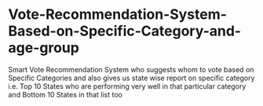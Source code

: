# Vote-Recommendation-System-Based-on-Specific-Category-and-age-group
Smart Vote Recommendation System who suggests whom to vote based on Specific Categories and also gives us state wise report on specific category i.e. Top 10 States who are performing very well in that particular category and Bottom 10 States in that list too
